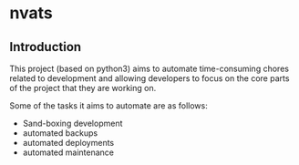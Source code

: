 # nvats

## Introduction
This project (based on python3) aims to automate time-consuming chores related to development and allowing developers to focus on the core parts of the project that they are working on.

Some of the tasks it aims to automate are as follows:

* Sand-boxing development
* automated backups
* automated deployments
* automated maintenance
